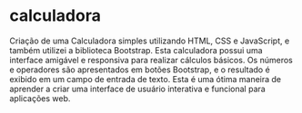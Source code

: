 # calculadora
Criação de uma Calculadora simples utilizando HTML, CSS e JavaScript, e também utilizei a biblioteca Bootstrap. Esta calculadora possui uma interface amigável e responsiva para realizar cálculos básicos. Os números e operadores são apresentados em botões Bootstrap, e o resultado é exibido em um campo de entrada de texto. Esta é uma ótima maneira de aprender a criar uma interface de usuário interativa e funcional para aplicações web.
